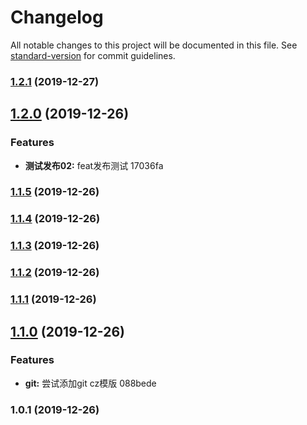 # Changelog

All notable changes to this project will be documented in this file. See [standard-version](https://github.com/conventional-changelog/standard-version) for commit guidelines.

### [1.2.1](///compare/v1.2.0...v1.2.1) (2019-12-27)

## [1.2.0](///compare/v1.1.5...v1.2.0) (2019-12-26)


### Features

* **测试发布02:** feat发布测试 17036fa

### [1.1.5](///compare/v1.1.4...v1.1.5) (2019-12-26)

### [1.1.4](///compare/v1.1.3...v1.1.4) (2019-12-26)

### [1.1.3](///compare/v1.1.2...v1.1.3) (2019-12-26)

### [1.1.2](///compare/v1.1.1...v1.1.2) (2019-12-26)

### [1.1.1](///compare/v1.1.0...v1.1.1) (2019-12-26)

## [1.1.0](///compare/v1.0.1...v1.1.0) (2019-12-26)


### Features

* **git:** 尝试添加git cz模版 088bede

### 1.0.1 (2019-12-26)
